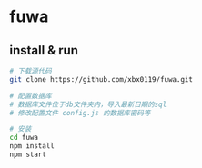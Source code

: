 # fuwa

## install & run

``` bash
# 下载源代码
git clone https://github.com/xbx0119/fuwa.git

# 配置数据库
# 数据库文件位于db文件夹内，导入最新日期的sql
# 修改配置文件 config.js 的数据库密码等

# 安装
cd fuwa
npm install
npm start

```
